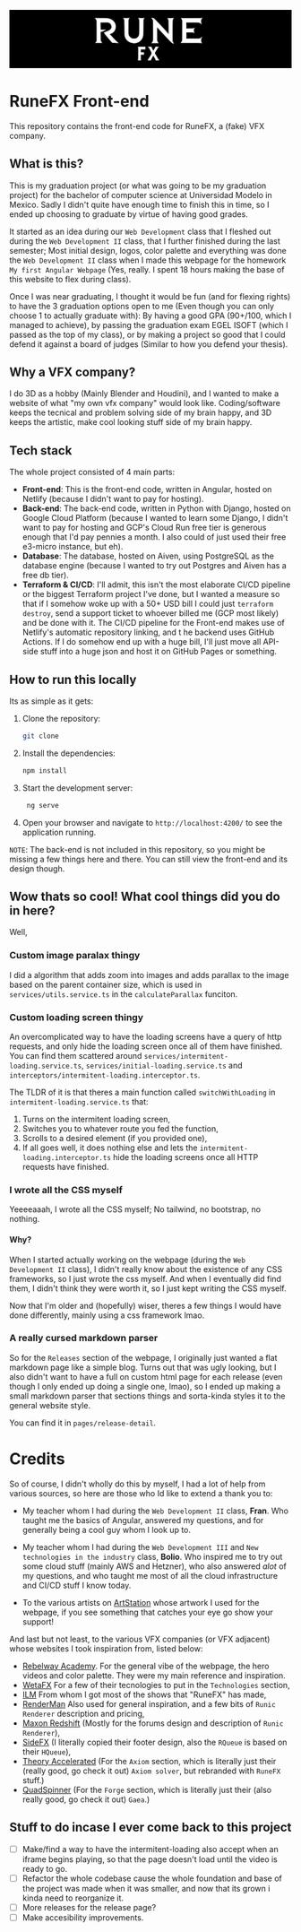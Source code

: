 ![RuneFX Logo](assets/logo2-highres-wide.png)

# RuneFX Front-end
This repository contains the front-end code for RuneFX, a (fake) VFX company.

## What is this?

This is my graduation project (or what was going to be my graduation project) for the bachelor of computer science at Universidad Modelo in Mexico. Sadly I didn't quite have enough time to finish this in time, so I ended up choosing to graduate by virtue of having good grades.

It started as an idea during our `Web Development` class that I fleshed out during the `Web Development II` class, that I further finished during the last semester; Most initial design, logos, color palette and everything was done the `Web Development II` class when I made this webpage for the homework `My first Angular Webpage` (Yes, really. I spent 18 hours making the base of this website to flex during  class).

Once I was near graduating, I thought it would be fun (and for flexing rights) to have the 3 graduation options open to me (Even though you can only choose 1 to actually graduate with): By having a good GPA (90+/100, which I managed to achieve), by passing the graduation exam EGEL ISOFT (which  I passed as the top of my class), or by making a project so good that I could defend it against a board of judges (Similar to how you defend your thesis). 

## Why a VFX company?

I do 3D as a hobby (Mainly Blender and Houdini), and I wanted to make a website of what "my own vfx company" would look like. 
Coding/software keeps the tecnical and problem solving side of my brain happy, and 3D keeps the artistic, make cool looking stuff side of my brain happy.

## Tech stack

The whole project consisted of 4 main parts:
- **Front-end**: This is the front-end code, written in Angular, hosted on Netlify (because I didn't want to pay for hosting).
- **Back-end**: The back-end code, written in Python with Django, hosted on Google Cloud Platform (because I wanted to learn some Django, I didn't want to pay for hosting and GCP's Cloud Run free tier is generous enough that I'd pay pennies a month. I also could of just used their free  e3-micro instance, but eh).
- **Database**: The  database, hosted on Aiven, using PostgreSQL as the database engine (because I wanted to try out Postgres and Aiven has a free db tier).
- **Terraform  & CI/CD**: I'll admit, this isn't the most elaborate CI/CD pipeline or the biggest Terraform project I've done, but I wanted a measure so that if I somehow woke up with a 50+ USD bill I could just `terraform destroy`, send a support ticket to whoever billed me (GCP most likely) and be done with it. The CI/CD pipeline for the Front-end makes use of Netlify's automatic repository linking, and t he backend uses GitHub Actions.
If I do somehow end up with a huge bill, I'll just move all  API-side stuff into a huge json and host it on GitHub Pages or something.

## How to run this locally
Its as simple as it gets:

1. Clone the repository:
   ```bash
   git clone 
   ```

2. Install the dependencies:
   ```bash
   npm install
   ```

3. Start the development server:
   ```bash
    ng serve
    ```

4. Open your browser and navigate to `http://localhost:4200/` to see the application running.

`NOTE`: The back-end is not included in this repository, so you might be missing a few things here and there. You can still view the front-end and its design though.

## Wow thats so cool! What cool things did you do in here?

Well,

### Custom image paralax thingy
I did a algorithm that adds zoom into images and adds parallax to the image based on the parent container size, which is used in `services/utils.service.ts` in the `calculateParallax` funciton.

### Custom loading screen thingy
An overcomplicated way to have the loading screens have a query of http requests, and only hide the loading screen once all of them have finished. You can find them scattered around `services/intermitent-loading.service.ts`, `services/initial-loading.service.ts` and `interceptors/intermitent-loading.interceptor.ts`.

The TLDR of it is that theres a main function called `switchWithLoading` in `intermitent-loading.service.ts` that:
1. Turns on the intermitent loading screen,
2. Switches you to whatever route you fed the function,
3. Scrolls to a desired element (if you provided one),
4. If all goes well, it does  nothing else and lets the `intermitent-loading.interceptor.ts` hide the loading screens once all HTTP requests have finished.

### I wrote all the CSS myself
Yeeeeaaah, I wrote all the CSS myself; No tailwind, no bootstrap, no nothing. 

#### Why?
When I started actually working on the webpage (during the `Web Development II` class), I didn't really know about the existence of any CSS frameworks, so I just wrote the css myself. And when I eventually did find them, I didn't think they were worth it, so I just kept writing the CSS myself.

Now that I'm older and (hopefully) wiser, theres a few things I would have done differently, mainly using a css framework lmao.

### A really cursed markdown parser
So for the `Releases` section of the webpage, I originally just wanted a flat markdown page like a simple blog.
Turns out that was ugly looking, but I also didn't want to have a full on custom html page for each release (even though I only ended up doing a single one, lmao), so I ended up making a small markdown parser that sections things and sorta-kinda styles it to the general website style.

You can find it in `pages/release-detail`.


# Credits

So of course, I didn't wholly do this by myself, I had a lot of help from various sources, so here are those who Id like to extend a thank you to:

- My teacher whom I had during the `Web Development II`  class, **Fran**. Who taught me the basics of Angular, answered my questions, and for generally being a cool guy whom I look up to.

- My teacher whom I had during the `Web Development III` and `New technologies in the industry` class, **Bolio**. Who inspired me to try out some cloud stuff (mainly AWS and Hetzner), who also answered *alot* of my questions, and who taught me most of all the cloud infrastructure and CI/CD stuff I know today.

- To the various artists on [ArtStation](https://www.artstation.com) whose artwork I used for the webpage, if you see something that catches your eye go show your support!

And last but not least, to the various VFX companies (or VFX adjacent) whose websites I took inspiration from, listed below:

- [Rebelway Academy](https://www.rebelway.net/). For the general vibe of the webpage, the hero videos and color palette. They were my main reference and inspiration. 
- [WetaFX](https://www.wetafx.co.nz/) For a few of their tecnologies to put in the `Technologies` section, 
- [ILM](https://www.ilm.com/) From whom I got most of the shows that "RuneFX" has made, 
- [RenderMan](https://renderman.pixar.com/) Also used for general inspiration, and a few bits of `Runic Renderer` description and pricing,
- [Maxon Redshift](https://www.maxon.net/en/redshift) (Mostly for the forums design and description of `Runic Renderer`),
- [SideFX](https://www.sidefx.com/) (I literally copied their footer design, also the `RQueue` is based on their `HQueue`),
- [Theory Accelerated](https://www.theoryaccelerated.com/) (For the `Axiom` section, which is literally just their (really good, go check it out) `Axiom solver`, but rebranded with `RuneFX` stuff.)
- [QuadSpinner](https://quadspinner.com/) (For the `Forge` section, which is literally just their (also really good, go check it out) `Gaea`.)


## Stuff to do incase I ever come back to this project
- [ ] Make/find a way to have the intermitent-loading also accept when an iframe begins playing, so that the page doesn't load until the video is ready to go.
- [ ] Refactor the whole codebase cause the whole foundation and base of the project was made when it was smaller, and now that its grown i kinda need to reorganize it.
- [ ] More releases for the release page?
- [ ] Make accesibility improvements.